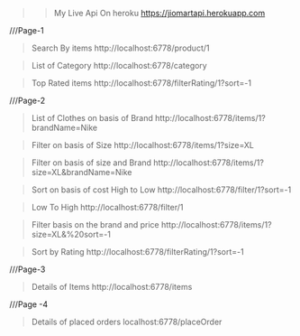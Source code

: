 >>My Live Api On heroku
  https://jiomartapi.herokuapp.com

///Page-1

>Search By items
 http://localhost:6778/product/1

>List of Category
http://localhost:6778/category

>Top Rated items
 http://localhost:6778/filterRating/1?sort=-1


///Page-2

>List of Clothes on basis of Brand
 http://localhost:6778/items/1?brandName=Nike

> Filter on basis of Size
  http://localhost:6778/items/1?size=XL

>Filter on basis of size and Brand
  http://localhost:6778/items/1?size=XL&brandName=Nike

>Sort on basis of cost
  >High to Low
    http://localhost:6778/filter/1?sort=-1

  >Low To High
    http://localhost:6778/filter/1

>Filter basis on the brand and price
 http://localhost:6778/items/1?size=XL&%20sort=-1


>Sort by Rating
  http://localhost:6778/filterRating/1?sort=-1


///Page-3

>Details of Items
  http://localhost:6778/items

///Page -4

>Details of placed orders
 localhost:6778/placeOrder
 